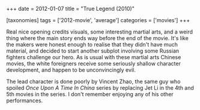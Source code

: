 +++
date = 2012-01-07
title = "True Legend (2010)"

[taxonomies]
tags = ['2012-movie', 'average']
categories = ['movies']
+++

Real nice opening credits visuals, some interesting martial arts, and a
weird thing where the main story ends way before the end of the movie.
It's like the makers were honest enough to realise that they didn't
have much material, and decided to start another subplot involving some
Russian fighters challenge our hero. As is usual with these martial arts
Chinese movies, the white foreigners receive some seriously shallow
character development, and happen to be unconvincingly evil.

The lead character is done poorly by Vincent Zhao, the same guy who
spoiled *Once Upon A Time In China* series by replacing Jet Li in the
4th and 5th movies in the series. I don't remember enjoying any of his
other performances.
